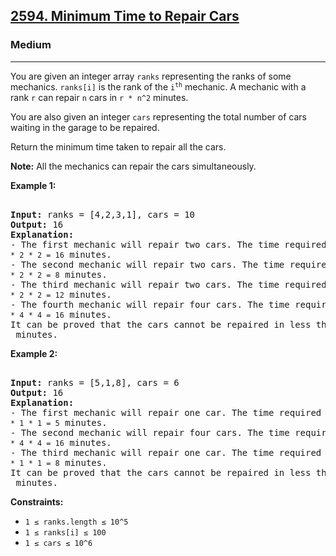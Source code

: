 ### <h2><a href="https://leetcode.com/problems/minimum-time-to-repair-cars/">2594. Minimum Time to Repair Cars</a></h2>  
<h3>Medium</h3>  
<hr>  
<div>  
<p>You are given an integer array <code>ranks</code> representing the ranks of some mechanics. <code>ranks[i]</code> is the rank of the <code>i<sup>th</sup></code> mechanic. A mechanic with a rank <code>r</code> can repair <code>n</code> cars in <code>r * n^2</code> minutes.</p>  

<p>You are also given an integer <code>cars</code> representing the total number of cars waiting in the garage to be repaired.</p>  

<p>Return the minimum time taken to repair all the cars.</p>  

<p><strong>Note:</strong> All the mechanics can repair the cars simultaneously.</p>  

<p><strong>Example 1:</strong></p>  
<pre>  
<strong>Input:</strong> ranks = [4,2,3,1], cars = 10  
<strong>Output:</strong> 16  
<strong>Explanation:</strong>  
- The first mechanic will repair two cars. The time required is <code>4 * 2 * 2 = 16</code> minutes.  
- The second mechanic will repair two cars. The time required is <code>2 * 2 * 2 = 8</code> minutes.  
- The third mechanic will repair two cars. The time required is <code>3 * 2 * 2 = 12</code> minutes.  
- The fourth mechanic will repair four cars. The time required is <code>1 * 4 * 4 = 16</code> minutes.  
It can be proved that the cars cannot be repaired in less than <code>16</code> minutes.  
</pre>  

<p><strong>Example 2:</strong></p>  
<pre>  
<strong>Input:</strong> ranks = [5,1,8], cars = 6  
<strong>Output:</strong> 16  
<strong>Explanation:</strong>  
- The first mechanic will repair one car. The time required is <code>5 * 1 * 1 = 5</code> minutes.  
- The second mechanic will repair four cars. The time required is <code>1 * 4 * 4 = 16</code> minutes.  
- The third mechanic will repair one car. The time required is <code>8 * 1 * 1 = 8</code> minutes.  
It can be proved that the cars cannot be repaired in less than <code>16</code> minutes.  
</pre>  

<p><strong>Constraints:</strong></p>  
<ul>  
<li><code>1 ≤ ranks.length ≤ 10^5</code></li>  
<li><code>1 ≤ ranks[i] ≤ 100</code></li>  
<li><code>1 ≤ cars ≤ 10^6</code></li>  
</ul>  
</div>  
